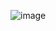 ![image](https://user-images.githubusercontent.com/68205406/135192138-5eda226c-b0f3-4a69-91d9-93613a5acd3f.png)
